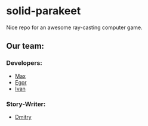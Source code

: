 # solid-parakeet
Nice repo for an awesome ray-casting computer game.

## Our team:
### Developers:
- [Max](https://github.com/maxerMU)
- [Egor](https://github.com/soulnottechnique)
- [Ivan](https://github.com/Yokud)
### Story-Writer:
- [Dmitry](https://github.com/Deadmasik)
